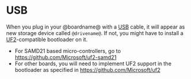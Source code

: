 # USB

When you plug in your @boardname@ with a [USB](/device/usb) cable, it will appear as new storage device called `@drivename@`. If not, you might have to install a [UF2](https://github.com/Microsoft/uf2)-compatible bootloader on it.

* For SAMD21 based micro-controllers, go to https://github.com/Microsoft/uf2-samd21
* For other boards, you will need to implement UF2 support in the bootloader as specified in https://github.com/Microsoft/uf2